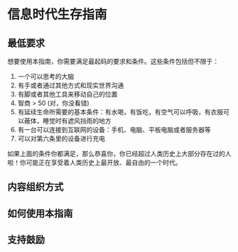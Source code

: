 # 信息时代生存指南

## 最低要求

想要使用本指南，你需要满足最起码的要求和条件。这些条件包括但不限于：

1. 一个可以思考的大脑
2. 有手或者通过其他方式和现实世界沟通
3. 有脚或者其他工具来移动自己的位置
4. 智商 > 50 (对，你没看错)
5. 有延续生命所需要的基本条件：有水喝，有饭吃，有空气可以呼吸，有衣服可以蔽体，睡觉时有遮风挡雨的地方
6. 有一台可以连接到互联网的设备：手机、电脑、平板电脑或者服务器等
7. 可以对第六条里的设备进行充电

如果上面的条件你都满足，那么恭喜你，你已经超过人类历史上大部分存在过的人啦！你可能正在享受着人类历史上最开放、最自由的一个时代。


## 内容组织方式


## 如何使用本指南


## 支持鼓励


